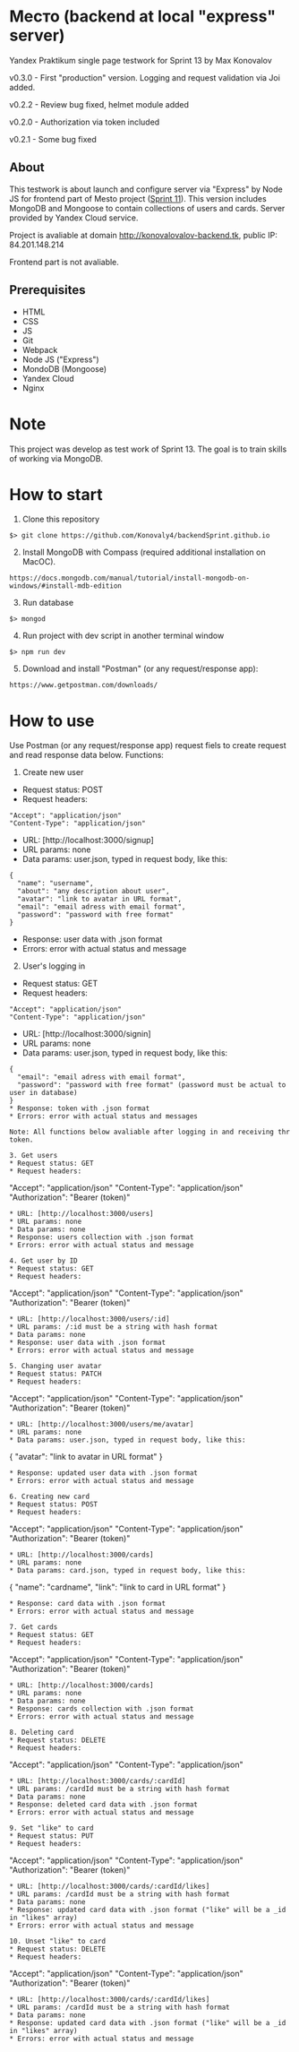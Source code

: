 # Место (backend at local "express" server)
Yandex Praktikum single page testwork for Sprint 13 by Max Konovalov

v0.3.0 - First "production" version. Logging and request validation via Joi added.

v0.2.2 - Review bug fixed, helmet module added

v0.2.0 - Authorization via token included

v0.2.1 - Some bug fixed

## About
This testwork is about launch and configure server via "Express" by Node JS for frontend part of Mesto project ([Sprint 11](https://konovaly4.github.io/Praktikum_sprint_11.github.io/)). This version includes MongoDB and Mongoose to contain collections of users and cards. Server provided by Yandex Cloud service.

Project is avaliable at domain http://konovalovalov-backend.tk, public IP: 84.201.148.214

Frontend part is not avaliable.

## Prerequisites

- HTML
- CSS
- JS
- Git
- Webpack
- Node JS ("Express")
- MondoDB (Mongoose)
- Yandex Cloud
- Nginx

# Note
This project was develop as test work of Sprint 13. The goal is to train skills of working via MongoDB. 

# How to start
1. Clone this repository
```
$> git clone https://github.com/Konovaly4/backendSprint.github.io
```
2. Install MongoDB with Compass (required additional installation on MacOC).
```
https://docs.mongodb.com/manual/tutorial/install-mongodb-on-windows/#install-mdb-edition
```
3. Run database
```
$> mongod
```
4. Run project with dev script in another terminal window
```
$> npm run dev
```
5. Download and install "Postman" (or any request/response app):
```
https://www.getpostman.com/downloads/
```
# How to use
Use Postman (or any request/response app) request fiels to create request and read response data below.
Functions:

1. Create new user
* Request status: POST
* Request headers: 
```
"Accept": "application/json"
"Content-Type": "application/json"
```
* URL: [http://localhost:3000/signup]
* URL params: none
* Data params: user.json, typed in request body, like this:
```
{
  "name": "username",
  "about": "any description about user",
  "avatar": "link to avatar in URL format",
  "email": "email adress with email format",
  "password": "password with free format"
}
```
* Response: user data with .json format
* Errors: error with actual status and message

2. User's logging in
* Request status: GET
* Request headers: 
```
"Accept": "application/json"
"Content-Type": "application/json"
```
* URL: [http://localhost:3000/signin]
* URL params: none
* Data params: user.json, typed in request body, like this:
```
{
  "email": "email adress with email format",
  "password": "password with free format" (password must be actual to user in database)
}
* Response: token with .json format
* Errors: error with actual status and messages

Note: All functions below avaliable after logging in and receiving thr token.

3. Get users
* Request status: GET
* Request headers: 
```
"Accept": "application/json"
"Content-Type": "application/json"
"Authorization": "Bearer (token)"
```
* URL: [http://localhost:3000/users]
* URL params: none
* Data params: none
* Response: users collection with .json format
* Errors: error with actual status and message

4. Get user by ID
* Request status: GET
* Request headers: 
```
"Accept": "application/json"
"Content-Type": "application/json"
"Authorization": "Bearer (token)"
```
* URL: [http://localhost:3000/users/:id]
* URL params: /:id must be a string with hash format
* Data params: none 
* Response: user data with .json format
* Errors: error with actual status and message

5. Changing user avatar
* Request status: PATCH
* Request headers: 
```
"Accept": "application/json"
"Content-Type": "application/json"
"Authorization": "Bearer (token)"
```
* URL: [http://localhost:3000/users/me/avatar]
* URL params: none
* Data params: user.json, typed in request body, like this:
```
{
  "avatar": "link to avatar in URL format"
}
```
* Response: updated user data with .json format
* Errors: error with actual status and message

6. Creating new card
* Request status: POST
* Request headers: 
```
"Accept": "application/json"
"Content-Type": "application/json"
"Authorization": "Bearer (token)"
```
* URL: [http://localhost:3000/cards]
* URL params: none
* Data params: card.json, typed in request body, like this:
```
{
  "name": "cardname",
  "link": "link to card in URL format"
}
```
* Response: card data with .json format
* Errors: error with actual status and message

7. Get cards
* Request status: GET
* Request headers: 
```
"Accept": "application/json"
"Content-Type": "application/json"
"Authorization": "Bearer (token)"
```
* URL: [http://localhost:3000/cards]
* URL params: none
* Data params: none
* Response: cards collection with .json format
* Errors: error with actual status and message

8. Deleting card 
* Request status: DELETE
* Request headers: 
```
"Accept": "application/json"
"Content-Type": "application/json"
```
* URL: [http://localhost:3000/cards/:cardId]
* URL params: /cardId must be a string with hash format
* Data params: none 
* Response: deleted card data with .json format
* Errors: error with actual status and message

9. Set "like" to card
* Request status: PUT
* Request headers: 
```
"Accept": "application/json"
"Content-Type": "application/json"
"Authorization": "Bearer (token)"
```
* URL: [http://localhost:3000/cards/:cardId/likes]
* URL params: /cardId must be a string with hash format
* Data params: none 
* Response: updated card data with .json format ("like" will be a _id in "likes" array)
* Errors: error with actual status and message

10. Unset "like" to card
* Request status: DELETE
* Request headers: 
```
"Accept": "application/json"
"Content-Type": "application/json"
"Authorization": "Bearer (token)"
```
* URL: [http://localhost:3000/cards/:cardId/likes]
* URL params: /cardId must be a string with hash format
* Data params: none 
* Response: updated card data with .json format ("like" will be a _id in "likes" array)
* Errors: error with actual status and message

